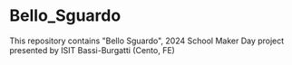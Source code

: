 # Bello_Sguardo
This repository contains "Bello Sguardo", 2024 School Maker Day project presented by ISIT Bassi-Burgatti (Cento, FE)
